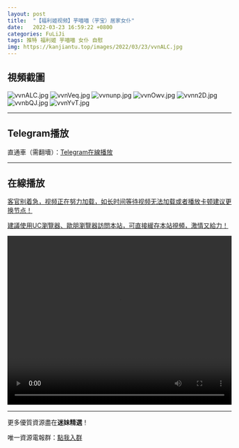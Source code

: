 ```yaml
---
layout: post
title:  "【福利姬视频】芋喵喵（芋宝）居家女仆"
date:   2022-03-23 16:59:22 +0800
categories: FuLiJi
tags: 推特 福利姬 芋喵喵 女仆 自慰
img: https://kanjiantu.top/images/2022/03/23/vvnALC.jpg
---
```



## 視頻截圖

![vvnALC.jpg](https://kanjiantu.top/images/2022/03/23/vvnALC.jpg)
![vvnVeq.jpg](https://kanjiantu.top/images/2022/03/23/vvnVeq.jpg)
![vvnunp.jpg](https://kanjiantu.top/images/2022/03/23/vvnunp.jpg)
![vvnOwv.jpg](https://kanjiantu.top/images/2022/03/23/vvnOwv.jpg)
![vvnn2D.jpg](https://kanjiantu.top/images/2022/03/23/vvnn2D.jpg)
![vvnbQJ.jpg](https://kanjiantu.top/images/2022/03/23/vvnbQJ.jpg)
![vvnYvT.jpg](https://kanjiantu.top/images/2022/03/23/vvnYvT.jpg)

* * *
## Telegram播放

直通車（需翻墻）：[Telegram在線播放](https://t.me/mimeijingxuan/289)

* * *
## 在線播放
<u>客官别着急，视频正在努力加载，如长时间等待视频无法加载或者播放卡顿建议更换节点！</u>

<u>建議使用UC瀏覽器、歐朋瀏覽器訪問本站，可直接緩存本站視頻，激情又給力！</u>
<center><video src="https://cdn.publer.io/uploads/videos/6245e2cfdb2797357edebb43/0a0c7ec55c9ba947214948a7d5c4a702.mp4" width="100%" height="380px" controls="controls"></video></center>


* * *
更多優質資源盡在**迷妹精選**！

唯一資源電報群：[點我入群](https://t.me/mimeijingxuan)


